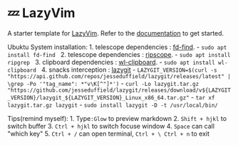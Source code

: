 # 💤 LazyVim

A starter template for [LazyVim](https://github.com/LazyVim/LazyVim).
Refer to the [documentation](https://lazyvim.github.io/installation) to get started.

Ubuktu System installation:
    1. telescope dependencies : [fd-find](https://github.com/sharkdp/fd?tab=readme-ov-file#installation).
        - `sudo apt install fd-find`
&nbsp;
    2. telescope dependencies : [ripscope](https://github.com/BurntSushi/ripgrep).
        - `sudo apt install ripgrep`
&nbsp;
    3. clipboard dependencies : [wl-clipboard](https://github.com/bugaevc/wl-clipboard).
        - `sudo apt install wl-clipboard`
&nbsp;
    4. snacks interception : [lazygit](https://github.com/jesseduffield/lazygit?tab=readme-ov-file#installation)
        - `LAZYGIT_VERSION=$(curl -s "https://api.github.com/repos/jesseduffield/lazygit/releases/latest" | \grep -Po '"tag_name": *"v\K[^"]*')`
        - `curl -Lo lazygit.tar.gz "https://github.com/jesseduffield/lazygit/releases/download/v${LAZYGIT_VERSION}/lazygit_${LAZYGIT_VERSION}_Linux_x86_64.tar.gz"`
        - `tar xf lazygit.tar.gz lazygit`
        - `sudo install lazygit -D -t /usr/local/bin/`

Tips(remind myself):
    1. Type`:Glow` to preview markdown
    2. `Shift + hjkl` to switch buffer
    3. `Ctrl + hjkl` to switch focuse window
    4. `Space` can call "which key"
    5. `Ctrl + /` can open terminal, `Ctrl + \ Ctrl + n` to exit
